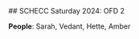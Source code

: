 <link rel="stylesheet" href="styles.css">
## SCHECC Saturday 2024: OFD 2

**People**: Sarah, Vedant, Hette, Amber
